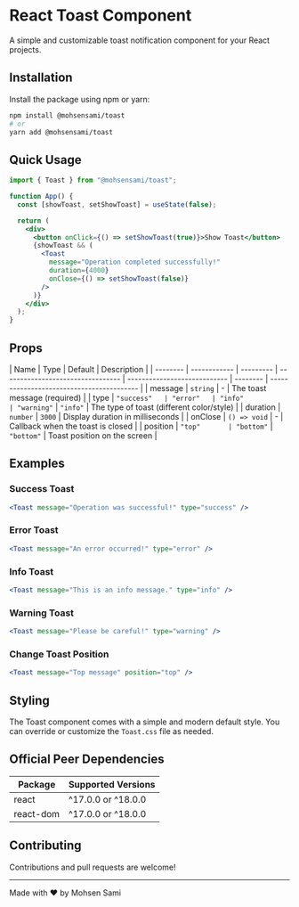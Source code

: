 # React Toast Component

A simple and customizable toast notification component for your React projects.

## Installation

Install the package using npm or yarn:

```bash
npm install @mohsensami/toast
# or
yarn add @mohsensami/toast
```

## Quick Usage

```jsx
import { Toast } from "@mohsensami/toast";

function App() {
  const [showToast, setShowToast] = useState(false);

  return (
    <div>
      <button onClick={() => setShowToast(true)}>Show Toast</button>
      {showToast && (
        <Toast
          message="Operation completed successfully!"
          duration={4000}
          onClose={() => setShowToast(false)}
        />
      )}
    </div>
  );
}
```

## Props

| Name     | Type         | Default   | Description                       |
| -------- | ------------ | --------- | --------------------------------- | ---------------------------- | -------- | ----------------------------------------- |
| message  | `string`     | -         | The toast message (required)      |
| type     | `"success"   | "error"   | "info"                            | "warning"`                   | `"info"` | The type of toast (different color/style) |
| duration | `number`     | `3000`    | Display duration in milliseconds  |
| onClose  | `() => void` | -         | Callback when the toast is closed |
| position | `"top"       | "bottom"` | `"bottom"`                        | Toast position on the screen |

## Examples

### Success Toast

```jsx
<Toast message="Operation was successful!" type="success" />
```

### Error Toast

```jsx
<Toast message="An error occurred!" type="error" />
```

### Info Toast

```jsx
<Toast message="This is an info message." type="info" />
```

### Warning Toast

```jsx
<Toast message="Please be careful!" type="warning" />
```

### Change Toast Position

```jsx
<Toast message="Top message" position="top" />
```

## Styling

The Toast component comes with a simple and modern default style. You can override or customize the `Toast.css` file as needed.

## Official Peer Dependencies

| Package   | Supported Versions |
| --------- | ------------------ |
| react     | ^17.0.0 or ^18.0.0 |
| react-dom | ^17.0.0 or ^18.0.0 |

## Contributing

Contributions and pull requests are welcome!

---

Made with ❤️ by Mohsen Sami

